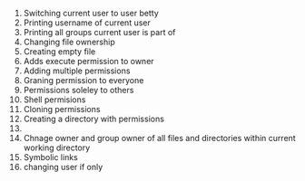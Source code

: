 1. Switching current user to user betty
2. Printing username of current user
3. Printing all groups current user is part of
4. Changing file ownership
5. Creating empty file
6. Adds execute permission to owner
7. Adding multiple permissions
8. Graning permission to everyone
9. Permissions soleley to others
10. Shell permisions
11. Cloning permissions
12. Creating a directory with permissions
13.
14. Chnage owner and group owner of all files and directories within current working directory
15. Symbolic links
16. changing user if only
 
